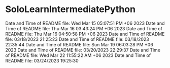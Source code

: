 # SoloLearnIntermediatePython
Date and Time of README file: Wed Mar 15 05:07:51 PM +06 2023
Date and Time of README file: Thu Mar 16 03:43:24 PM +06 2023
Date and Time of README file: Thu Mar 16 04:50:58 PM +06 2023
D a t e   a n d   T i m e   o f   R E A D M E   f i l e :   0 3 / 1 8 / 2 0 2 3   2 1 : 2 5 : 2 3  
 D a t e   a n d   T i m e   o f   R E A D M E   f i l e :   0 3 / 1 8 / 2 0 2 3   2 2 : 3 5 : 4 4  
 Date and Time of README file: Sun Mar 19 06:03:28 PM +06 2023
D a t e   a n d   T i m e   o f   R E A D M E   f i l e :   0 3 / 2 0 / 2 0 2 3   2 2 : 2 9 : 3 7  
 Date and Time of README file: Wed Mar 22 11:55:22 AM +06 2023
D a t e   a n d   T i m e   o f   R E A D M E   f i l e :   0 3 / 2 4 / 2 0 2 3   1 9 : 2 5 : 3 0  
 